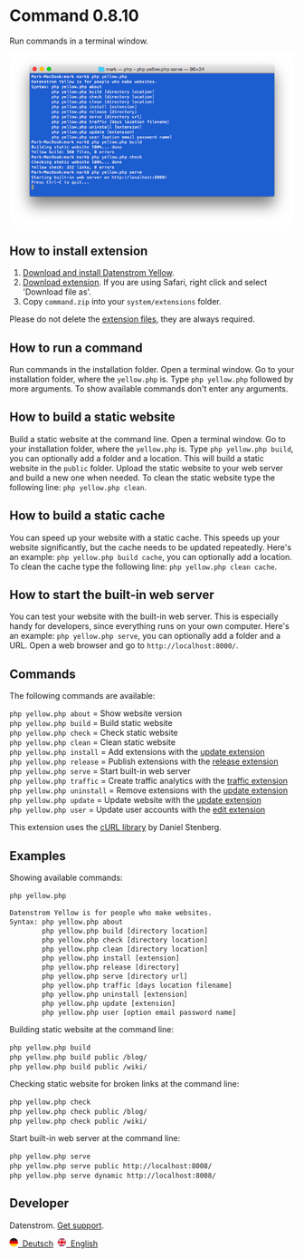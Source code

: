 Command 0.8.10
==============
Run commands in a terminal window.

<p align="center"><img src="command-screenshot.png?raw=true" alt="Screenshot"></p>

## How to install extension

1. [Download and install Datenstrom Yellow](https://github.com/datenstrom/yellow/).
2. [Download extension](https://github.com/datenstrom/yellow-extensions/raw/master/zip/command.zip). If you are using Safari, right click and select 'Download file as'.
3. Copy `command.zip` into your `system/extensions` folder.

Please do not delete the [extension files](extension.ini), they are always required.

## How to run a command

Run commands in the installation folder. Open a terminal window. Go to your installation folder, where the `yellow.php` is. Type `php yellow.php` followed by more arguments. To show available commands don't enter any arguments. 

## How to build a static website

Build a static website at the command line. Open a terminal window. Go to your installation folder, where the `yellow.php` is. Type `php yellow.php build`, you can optionally add a folder and a location. This will build a static website in the `public` folder. Upload the static website to your web server and build a new one when needed. To clean the static website type the following line: `php yellow.php clean`.

## How to build a static cache

You can speed up your website with a static cache. This speeds up your website significantly, but the cache needs to be updated repeatedly. Here's an example: `php yellow.php build cache`, you can optionally add a location. To clean the cache type the following line: `php yellow.php clean cache`.

## How to start the built-in web server

You can test your website with the built-in web server. This is especially handy for developers, since everything runs on your own computer. Here's an example: `php yellow.php serve`, you can optionally add a folder and a URL. Open a web browser and go to `http://localhost:8000/`.

## Commands

The following commands are available:

`php yellow.php about` = Show website version  
`php yellow.php build` = Build static website    
`php yellow.php check` = Check static website  
`php yellow.php clean` = Clean static website  
`php yellow.php install` = Add extensions with the [update extension](https://github.com/datenstrom/yellow-extensions/tree/master/features/update)  
`php yellow.php release` = Publish extensions with the [release extension](https://github.com/datenstrom/yellow-extensions/tree/master/features/release)  
`php yellow.php serve` = Start built-in web server  
`php yellow.php traffic` = Create traffic analytics with the [traffic extension](https://github.com/datenstrom/yellow-extensions/tree/master/features/traffic)  
`php yellow.php uninstall` = Remove extensions with the [update extension](https://github.com/datenstrom/yellow-extensions/tree/master/features/update)  
`php yellow.php update` = Update website with the [update extension](https://github.com/datenstrom/yellow-extensions/tree/master/features/update)  
`php yellow.php user` = Update user accounts with the [edit extension](https://github.com/datenstrom/yellow-extensions/tree/master/features/edit)  

This extension uses the [cURL library](https://github.com/curl/curl) by Daniel Stenberg.

## Examples

Showing available commands:

`php yellow.php`

~~~~
Datenstrom Yellow is for people who make websites.
Syntax: php yellow.php about
        php yellow.php build [directory location]
        php yellow.php check [directory location]
        php yellow.php clean [directory location]
        php yellow.php install [extension]
        php yellow.php release [directory]
        php yellow.php serve [directory url]
        php yellow.php traffic [days location filename]
        php yellow.php uninstall [extension]
        php yellow.php update [extension]
        php yellow.php user [option email password name]
~~~~

Building static website at the command line:

`php yellow.php build`  
`php yellow.php build public /blog/`  
`php yellow.php build public /wiki/`  

Checking static website for broken links at the command line:

`php yellow.php check`  
`php yellow.php check public /blog/`  
`php yellow.php check public /wiki/`  

Start built-in web server at the command line:

`php yellow.php serve`  
`php yellow.php serve public http://localhost:8008/`  
`php yellow.php serve dynamic http://localhost:8008/`  

## Developer

Datenstrom. [Get support](https://datenstrom.se/yellow/help/).

<p>
<a href="README-de.md"><img src="https://raw.githubusercontent.com/datenstrom/yellow-extensions/master/features/help/language-de.png" width="15" height="15" alt="Deutsch">&nbsp; Deutsch</a>&nbsp;
<a href="README.md"><img src="https://raw.githubusercontent.com/datenstrom/yellow-extensions/master/features/help/language-en.png" width="15" height="15" alt="English">&nbsp; English</a>&nbsp;
</p>
